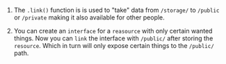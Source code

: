 1. The `.link()` function is is used to "take" data from `/storage/` to `/public` or `/private` making it also available for other people.

2. You can create an `interface` for a `reasource` with only certain wanted things. Now you can `link` the interface with `/public/` after storing the `resource`. 
  Which in turn  will only expose certain things to the `/public/` path.
